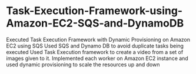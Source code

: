 # Task-Execution-Framework-using-Amazon-EC2-SQS-and-DynamoDB

Executed Task Execution Framework with Dynamic Provisioning on Amazon EC2 using SQS
Used SQS and Dynamo DB to avoid duplicate tasks being executed
Used Task Execution framework to create a video from a set of images given to it.
Implemented each worker on Amazon EC2 instance and used dynamic provisioning to scale the resources up and down
